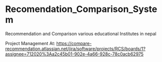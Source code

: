 # Recomendation_Comparison_System
Recommendation and Comparison various educational Institutes in nepal

Project Management At:
https://compare-recommendation.atlassian.net/jira/software/projects/RCS/boards/1?assignee=712020%3Aa2c45b01-902e-4a66-928c-78c0acb62975
